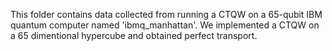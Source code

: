 This folder contains data collected from running a CTQW on a 65-qubit IBM quantum computer named 'ibmq_manhattan'. We implemented a CTQW on a 65 dimentional hypercube and obtained perfect transport.
